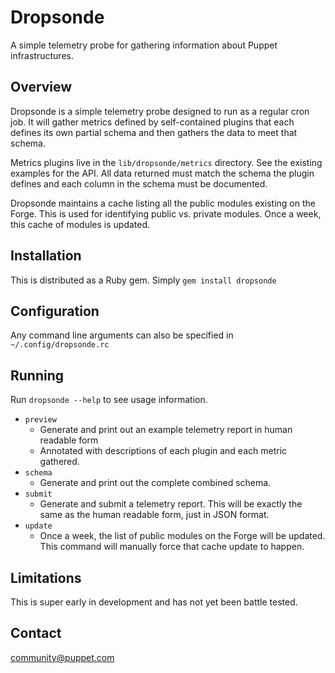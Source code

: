 # Dropsonde

A simple telemetry probe for gathering information about Puppet infrastructures.

## Overview

Dropsonde is a simple telemetry probe designed to run as a regular cron job. It
will gather metrics defined by self-contained plugins that each defines its own
partial schema and then gathers the data to meet that schema.

Metrics plugins live in the `lib/dropsonde/metrics` directory. See the existing
examples for the API. All data returned must match the schema the plugin defines
and each column in the schema must be documented.

Dropsonde maintains a cache listing all the public modules existing on the Forge.
This is used for identifying public vs. private modules. Once a week, this cache
of modules is updated.


## Installation

This is distributed as a Ruby gem. Simply `gem install dropsonde`


## Configuration

Any command line arguments can also be specified in `~/.config/dropsonde.rc`


## Running

Run `dropsonde --help` to see usage information.

* `preview`
    * Generate and print out an example telemetry report in human readable form
    * Annotated with descriptions of each plugin and each metric gathered.
* `schema`
    * Generate and print out the complete combined schema.
* `submit`
    * Generate and submit a telemetry report. This will be exactly the same as
      the human readable form, just in JSON format.
* `update`
    * Once a week, the list of public modules on the Forge will be updated. This
      command will manually force that cache update to happen.


## Limitations

This is super early in development and has not yet been battle tested.


Contact
-------

community@puppet.com

